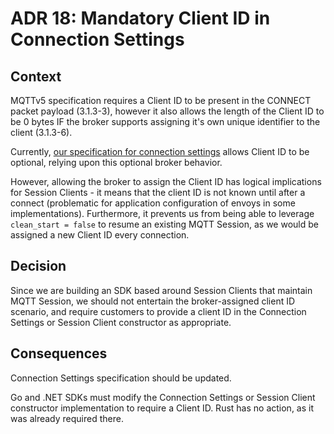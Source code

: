 # ADR 18: Mandatory Client ID in Connection Settings

## Context

MQTTv5 specification requires a Client ID to be present in the CONNECT packet payload (3.1.3-3), however it also allows the length of the Client ID to be 0 bytes IF the broker supports assigning it's own unique identifier to the client (3.1.3-6).

Currently, [our specification for connection settings](../../reference/connection-settings.md) allows Client ID to be optional, relying upon this optional broker behavior.

However, allowing the broker to assign the Client ID has logical implications for Session Clients - it means that the client ID is not known until after a connect (problematic for application configuration of envoys in some implementations). Furthermore, it prevents us from being able to leverage `clean_start = false` to resume an existing MQTT Session, as we would be assigned a new Client ID every connection.

## Decision

Since we are building an SDK based around Session Clients that maintain MQTT Session, we should not entertain the broker-assigned client ID scenario, and require customers to provide a client ID in the Connection Settings or Session Client constructor as appropriate.

## Consequences

Connection Settings specification should be updated.

Go and .NET SDKs must modify the Connection Settings or Session Client constructor implementation to require a Client ID. Rust has no action, as it was already required there.

